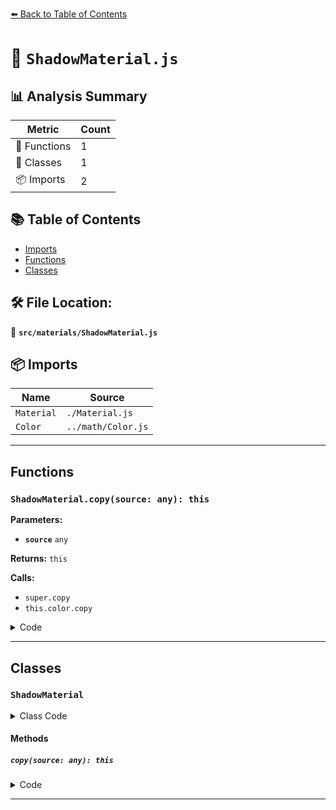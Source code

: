 [⬅️ Back to Table of Contents](../../index.md)

# 📄 `ShadowMaterial.js`

## 📊 Analysis Summary

| Metric | Count |
|--------|-------|
| 🔧 Functions | 1 |
| 🧱 Classes | 1 |
| 📦 Imports | 2 |

## 📚 Table of Contents

- [Imports](#imports)
- [Functions](#functions)
- [Classes](#classes)

## 🛠️ File Location:
📂 **`src/materials/ShadowMaterial.js`**

## 📦 Imports

| Name | Source |
|------|--------|
| `Material` | `./Material.js` |
| `Color` | `../math/Color.js` |


---

## Functions

### `ShadowMaterial.copy(source: any): this`

**Parameters:**

- **`source`** `any`

**Returns:** `this`

**Calls:**

- `super.copy`
- `this.color.copy`

<details><summary>Code</summary>

```typescript
copy( source ) {

		super.copy( source );

		this.color.copy( source.color );

		this.fog = source.fog;

		return this;

	}
```
</details>


---

## Classes

### `ShadowMaterial`

<details><summary>Class Code</summary>

```ts
class ShadowMaterial extends Material {

	/**
	 * Constructs a new shadow material.
	 *
	 * @param {Object} [parameters] - An object with one or more properties
	 * defining the material's appearance. Any property of the material
	 * (including any property from inherited materials) can be passed
	 * in here. Color values can be passed any type of value accepted
	 * by {@link Color#set}.
	 */
	constructor( parameters ) {

		super();

		/**
		 * This flag can be used for type testing.
		 *
		 * @type {boolean}
		 * @readonly
		 * @default true
		 */
		this.isShadowMaterial = true;

		this.type = 'ShadowMaterial';

		/**
		 * Color of the material.
		 *
		 * @type {Color}
		 * @default (0,0,0)
		 */
		this.color = new Color( 0x000000 );

		/**
		 * Overwritten since shadow materials are transparent
		 * by default.
		 *
		 * @type {boolean}
		 * @default true
		 */
		this.transparent = true;

		/**
		 * Whether the material is affected by fog or not.
		 *
		 * @type {boolean}
		 * @default true
		 */
		this.fog = true;

		this.setValues( parameters );

	}

	copy( source ) {

		super.copy( source );

		this.color.copy( source.color );

		this.fog = source.fog;

		return this;

	}

}
```
</details>

#### Methods

##### `copy(source: any): this`

<details><summary>Code</summary>

```ts
copy( source ) {

		super.copy( source );

		this.color.copy( source.color );

		this.fog = source.fog;

		return this;

	}
```
</details>


---